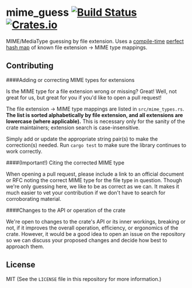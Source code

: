 # mime_guess [![Build Status](https://travis-ci.org/cybergeek94/mime_guess.svg?branch=master)](https://travis-ci.org/cybergeek94/mime_guess) [![Crates.io](https://img.shields.io/crates/v/mime_guess.svg)]()

MIME/MediaType guessing by file extension. Uses a [compile-time](https://crates.io/crates/phf_codegen) [perfect hash map](https://crates.io/crates/phf) of known file extension -> MIME type mappings.

Contributing
-----------

####Adding or correcting MIME types for extensions

Is the MIME type for a file extension wrong or missing? Great! Well, not great for us, but great for you if you'd like to open a pull request! 

The file extension -> MIME type mappings are listed in `src/mime_types.rs`. **The list is sorted alphabetically by file extension, and all extensions are lowercase (where applicable).** This is necessary only for the sanity of the crate maintainers; extension search is case-insensitive.

Simply add or update the appropriate string pair(s) to make the correction(s) needed. Run `cargo test` to make sure the library continues to work correctly.

####(Important!) Citing the corrected MIME type 

When opening a pull request, please include a link to an official document or RFC noting the correct MIME type for the file type in question. Though we're only guessing here, we like to be as correct as we can. It makes it much easier to vet your contribution if we don't have to search for corroborating material.

####Changes to the API or operation of the crate

We're open to changes to the crate's API or its inner workings, breaking or not, if it improves the overall operation, efficiency, or ergonomics of the crate. However, it would be a good idea to open an issue on the repository so we can discuss your proposed changes and decide how best to approach them.


License
-------

MIT (See the `LICENSE` file in this repository for more information.)

